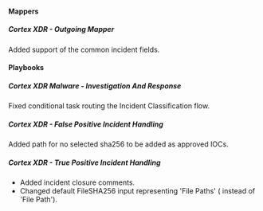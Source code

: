 
#### Mappers
##### Cortex XDR - Outgoing Mapper
Added support of the common incident fields.

#### Playbooks
##### Cortex XDR Malware - Investigation And Response
Fixed conditional task routing the Incident Classification flow.
##### Cortex XDR - False Positive Incident Handling
Added path for no selected sha256 to be added as approved IOCs.
##### Cortex XDR - True Positive Incident Handling
- Added incident closure comments.
- Changed default FileSHA256 input representing 'File Paths' ( instead of 'File Path').



